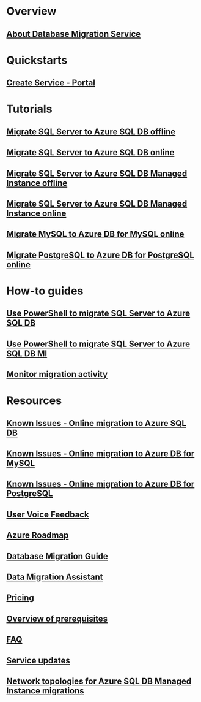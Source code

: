 # Overview
## [About Database Migration Service](dms-overview.md)

# Quickstarts
## [Create Service - Portal](quickstart-create-data-migration-service-portal.md)

# Tutorials
## [Migrate SQL Server to Azure SQL DB offline](tutorial-sql-server-to-azure-sql.md)
## [Migrate SQL Server to Azure SQL DB online](tutorial-sql-server-azure-sql-online.md)
## [Migrate SQL Server to Azure SQL DB Managed Instance offline](tutorial-sql-server-to-managed-instance.md)
## [Migrate SQL Server to Azure SQL DB Managed Instance online](tutorial-sql-server-managed-instance-online.md)
## [Migrate MySQL to Azure DB for MySQL online](tutorial-mysql-azure-mysql-online.md)
## [Migrate PostgreSQL to Azure DB for PostgreSQL online](tutorial-postgresql-azure-postgresql-online.md)

# How-to guides
## [Use PowerShell to migrate SQL Server to Azure SQL DB](howto-sql-server-to-azure-sql-powershell.md)
## [Use PowerShell to migrate SQL Server to Azure SQL DB MI](howto-sql-server-to-azure-sql-mi-powershell.md)
## [Monitor migration activity](how-to-monitor-migration-activity.md)

# Resources
## [Known Issues - Online migration to Azure SQL DB](known-issues-azure-sql-online.md)
## [Known Issues - Online migration to Azure DB for MySQL](known-issues-azure-mysql-online.md)
## [Known Issues - Online migration to Azure DB for PostgreSQL](known-issues-azure-postgresql-online.md)
## [User Voice Feedback](https://feedback.azure.com/forums/906100-azure-database-migration-service)
## [Azure Roadmap](https://azure.microsoft.com/roadmap/)
## [Database Migration Guide](https://aka.ms/datamigration)
## [Data Migration Assistant](https://aka.ms/dma)
## [Pricing](https://aka.ms/dms-pricing)
## [Overview of prerequisites](pre-reqs.md)
## [FAQ](faq.md)
## [Service updates](https://azure.microsoft.com/updates/?product=database-migration)
## [Network topologies for Azure SQL DB Managed Instance migrations](resource-network-topologies.md)
